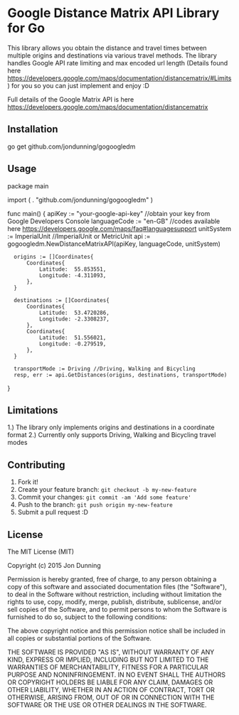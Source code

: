 # Google Distance Matrix API Library for Go

This library allows you obtain the distance and travel times between multiple origins and destinations via various travel methods. 
The library handles Google API rate limiting and max encoded url length (Details found here https://developers.google.com/maps/documentation/distancematrix/#Limits) for you so you can just implement and enjoy :D

Full details of the Google Matrix API is here https://developers.google.com/maps/documentation/distancematrix

## Installation

  go get github.com/jondunning/gogoogledm

## Usage

  package main

  import (
      . "github.com/jondunning/gogoogledm"
  )

  func main() {
      apiKey := "your-google-api-key" //obtain your key from Google Developers Console
      languageCode := "en-GB"         //codes available here https://developers.google.com/maps/faq#languagesupport
      unitSystem := ImperialUnit      //ImperialUnit or MetricUnit
      api := gogoogledm.NewDistanceMatrixAPI(apiKey, languageCode, unitSystem)

      origins := []Coordinates{
          Coordinates{
              Latitude:  55.853551,
              Longitude: -4.311093,
          },
      }

      destinations := []Coordinates{
          Coordinates{
              Latitude:  53.4720286,
              Longitude: -2.3308237,
          },
          Coordinates{
              Latitude:  51.556021,
              Longitude: -0.279519,
          },
      }

      transportMode := Driving //Driving, Walking and Bicycling
      resp, err := api.GetDistances(origins, destinations, transportMode)
  }

## Limitations

1.) The library only implements origins and destinations in a coordinate format
2.) Currently only supports Driving, Walking and Bicycling travel modes

## Contributing

1. Fork it!
2. Create your feature branch: `git checkout -b my-new-feature`
3. Commit your changes: `git commit -am 'Add some feature'`
4. Push to the branch: `git push origin my-new-feature`
5. Submit a pull request :D 

## License

The MIT License (MIT)

Copyright (c) 2015 Jon Dunning

Permission is hereby granted, free of charge, to any person obtaining a copy
of this software and associated documentation files (the "Software"), to deal
in the Software without restriction, including without limitation the rights
to use, copy, modify, merge, publish, distribute, sublicense, and/or sell
copies of the Software, and to permit persons to whom the Software is
furnished to do so, subject to the following conditions:

The above copyright notice and this permission notice shall be included in all
copies or substantial portions of the Software.

THE SOFTWARE IS PROVIDED "AS IS", WITHOUT WARRANTY OF ANY KIND, EXPRESS OR
IMPLIED, INCLUDING BUT NOT LIMITED TO THE WARRANTIES OF MERCHANTABILITY,
FITNESS FOR A PARTICULAR PURPOSE AND NONINFRINGEMENT. IN NO EVENT SHALL THE
AUTHORS OR COPYRIGHT HOLDERS BE LIABLE FOR ANY CLAIM, DAMAGES OR OTHER
LIABILITY, WHETHER IN AN ACTION OF CONTRACT, TORT OR OTHERWISE, ARISING FROM,
OUT OF OR IN CONNECTION WITH THE SOFTWARE OR THE USE OR OTHER DEALINGS IN THE
SOFTWARE.
